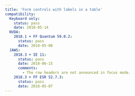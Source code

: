 ```yaml
---
title: 'Form controls with labels in a table'
compatibility:
  Keyboard only:
    status: pass
    date: 2018-05-14
  NVDA:
    2018.1 + FF Quantum 59.0.2:
      status: pass
      date: 2018-05-08
  JAWS:
    2018.3 + IE 11:
      status: pass
      date: 2018-06-15
      comments:
        - The row headers are not announced in focus mode.
    2018.3 + FF ESR 52.7.3:
      status: pass
      date: 2018-05-07
---
```

